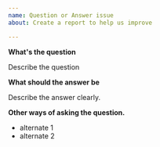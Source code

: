 ```yaml
---
name: Question or Answer issue
about: Create a report to help us improve

---
```


**What's the question**

Describe the question

**What should the answer be**

Describe the answer clearly.

**Other ways of asking the question.**
- alternate 1
- alternate 2
